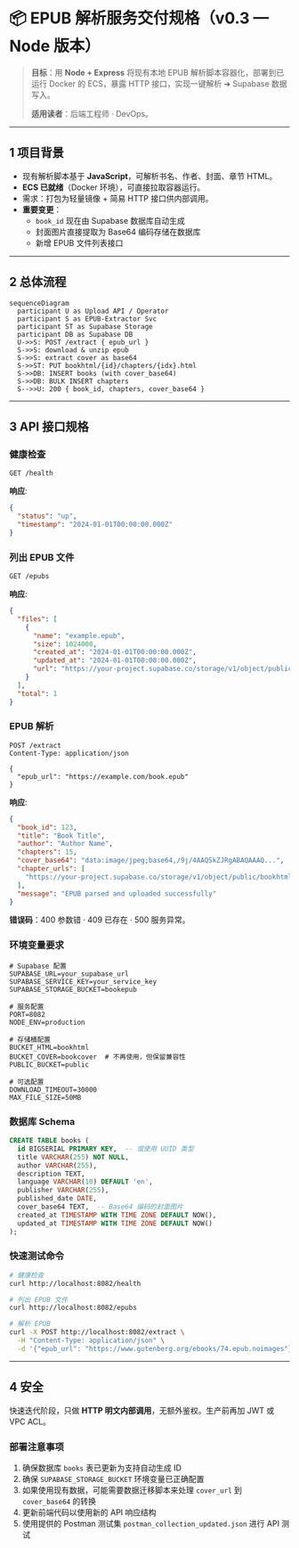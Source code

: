 # 📦 EPUB 解析服务交付规格（v0.3 — Node 版本）

> **目标**：用 **Node + Express** 将现有本地 EPUB 解析脚本容器化，部署到已运行 Docker 的 ECS，暴露 HTTP 接口，实现一键解析 ➜ Supabase 数据写入。
>
> **适用读者**：后端工程师 · DevOps。

---

## 1 项目背景

* 现有解析脚本基于 **JavaScript**，可解析书名、作者、封面、章节 HTML。
* **ECS 已就绪**（Docker 环境），可直接拉取容器运行。
* 需求：打包为轻量镜像 + 简易 HTTP 接口供内部调用。
* **重要变更**：
  - `book_id` 现在由 Supabase 数据库自动生成
  - 封面图片直接提取为 Base64 编码存储在数据库
  - 新增 EPUB 文件列表接口

---

## 2 总体流程

```mermaid
sequenceDiagram
  participant U as Upload API / Operator
  participant S as EPUB‑Extractor Svc
  participant ST as Supabase Storage
  participant DB as Supabase DB
  U->>S: POST /extract { epub_url }
  S->>S: download & unzip epub
  S->>S: extract cover as base64
  S->>ST: PUT bookhtml/{id}/chapters/{idx}.html
  S->>DB: INSERT books (with cover_base64)
  S->>DB: BULK INSERT chapters
  S-->>U: 200 { book_id, chapters, cover_base64 }
```

---

## 3 API 接口规格

### 健康检查
```http
GET /health
```

**响应**:
```json
{
  "status": "up",
  "timestamp": "2024-01-01T00:00:00.000Z"
}
```

### 列出 EPUB 文件
```http
GET /epubs
```

**响应**:
```json
{
  "files": [
    {
      "name": "example.epub",
      "size": 1024000,
      "created_at": "2024-01-01T00:00:00.000Z",
      "updated_at": "2024-01-01T00:00:00.000Z",
      "url": "https://your-project.supabase.co/storage/v1/object/public/bookepub/example.epub"
    }
  ],
  "total": 1
}
```

### EPUB 解析
```http
POST /extract
Content-Type: application/json

{
  "epub_url": "https://example.com/book.epub"
}
```

**响应**:
```json
{
  "book_id": 123,
  "title": "Book Title",
  "author": "Author Name",
  "chapters": 15,
  "cover_base64": "data:image/jpeg;base64,/9j/4AAQSkZJRgABAQAAAQ...",
  "chapter_urls": [
    "https://your-project.supabase.co/storage/v1/object/public/bookhtml/123/chapter_1.html"
  ],
  "message": "EPUB parsed and uploaded successfully"
}
```

**错误码**：400 参数错 · 409 已存在 · 500 服务异常。

### 环境变量要求

```env
# Supabase 配置
SUPABASE_URL=your_supabase_url
SUPABASE_SERVICE_KEY=your_service_key
SUPABASE_STORAGE_BUCKET=bookepub

# 服务配置
PORT=8082
NODE_ENV=production

# 存储桶配置
BUCKET_HTML=bookhtml
BUCKET_COVER=bookcover  # 不再使用，但保留兼容性
PUBLIC_BUCKET=public

# 可选配置
DOWNLOAD_TIMEOUT=30000
MAX_FILE_SIZE=50MB
```

### 数据库 Schema

```sql
CREATE TABLE books (
  id BIGSERIAL PRIMARY KEY,  -- 或使用 UUID 类型
  title VARCHAR(255) NOT NULL,
  author VARCHAR(255),
  description TEXT,
  language VARCHAR(10) DEFAULT 'en',
  publisher VARCHAR(255),
  published_date DATE,
  cover_base64 TEXT,  -- Base64 编码的封面图片
  created_at TIMESTAMP WITH TIME ZONE DEFAULT NOW(),
  updated_at TIMESTAMP WITH TIME ZONE DEFAULT NOW()
);
```

### 快速测试命令

```bash
# 健康检查
curl http://localhost:8082/health

# 列出 EPUB 文件
curl http://localhost:8082/epubs

# 解析 EPUB
curl -X POST http://localhost:8082/extract \
  -H "Content-Type: application/json" \
  -d '{"epub_url": "https://www.gutenberg.org/ebooks/74.epub.noimages"}'
```

---

## 4 安全

快速迭代阶段，只做 **HTTP 明文内部调用**，无额外鉴权。生产前再加 JWT 或 VPC ACL。

### 部署注意事项


1. 确保数据库 `books` 表已更新为支持自动生成 ID
2. 确保 `SUPABASE_STORAGE_BUCKET` 环境变量已正确配置
3. 如果使用现有数据，可能需要数据迁移脚本来处理 `cover_url` 到 `cover_base64` 的转换
4. 更新前端代码以使用新的 API 响应结构
5. 使用提供的 Postman 测试集 `postman_collection_updated.json` 进行 API 测试
